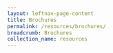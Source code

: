 ```yaml
---
layout: leftnav-page-content
title: Brochures
permalink: /resources/brochures/
breadcrumb: Brochures
collection_name: resources
---
```

